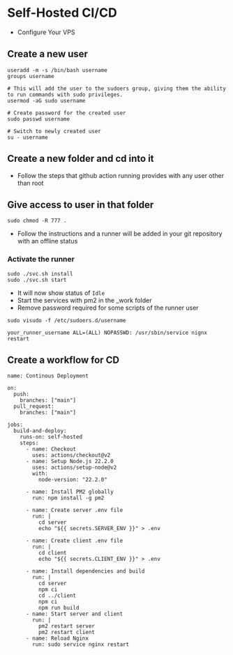 # Self-Hosted CI/CD

- Configure Your VPS

## Create a new user

```
useradd -m -s /bin/bash username
groups username

# This will add the user to the sudoers group, giving them the ability to run commands with sudo privileges.
usermod -aG sudo username 

# Create password for the created user
sudo passwd username

# Switch to newly created user
su - username
```

## Create a new folder and cd into it
- Follow the steps that github action running provides with any user other than root

## Give access to user in that folder
```
sudo chmod -R 777 . 
```
- Follow the instructions and a runner will be added in your git repository with an offline status

### Activate the runner
```
sudo ./svc.sh install
sudo ./svc.sh start
```
- It will now show status of `Idle`
- Start the services with pm2 in the _work folder
- Remove password required for some scripts of the runner user
```
sudo visudo -f /etc/sudoers.d/username

your_runner_username ALL=(ALL) NOPASSWD: /usr/sbin/service nignx restart
```

## Create a workflow for CD
```
name: Continous Deployment

on:
  push:
    branches: ["main"]
  pull_request:
    branches: ["main"]

jobs:
  build-and-deploy:
    runs-on: self-hosted
    steps:
      - name: Checkout
        uses: actions/checkout@v2
      - name: Setup Node.js 22.2.0
        uses: actions/setup-node@v2
        with:
          node-version: "22.2.0"

      - name: Install PM2 globally
        run: npm install -g pm2

      - name: Create server .env file
        run: |
          cd server
          echo "${{ secrets.SERVER_ENV }}" > .env

      - name: Create client .env file
        run: |
          cd client
          echo "${{ secrets.CLIENT_ENV }}" > .env

      - name: Install dependencies and build
        run: |
          cd server
          npm ci
          cd ../client
          npm ci
          npm run build
      - name: Start server and client
        run: |
          pm2 restart server
          pm2 restart client
      - name: Reload Nginx
        run: sudo service nginx restart
```